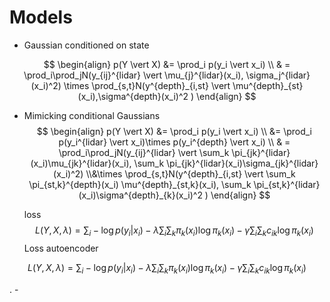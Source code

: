 # Models

- Gaussian conditioned on state

$$
\begin{align}
p(Y \vert X) &= \prod_i p(y_i \vert x_i)
\\
& = \prod_i\prod_jN(y_{ij}^{lidar} \vert \mu_{j}^{lidar}(x_i), \sigma_j^{lidar}(x_i)^2) \times \prod_{s,t}N(y^{depth}_{i,st} \vert \mu^{depth}_{st}(x_i),\sigma^{depth}(x_i)^2 )
\end{align}
$$

- Mimicking conditional Gaussians
  $$
  \begin{align}
  p(Y \vert X) &= \prod_i p(y_i \vert x_i)
  \\
  &= \prod_i p(y_i^{lidar} \vert x_i)\times p(y_i^{depth} \vert x_i)
  \\ 
  & = \prod_i\prod_jN(y_{ij}^{lidar} \vert \sum_k \pi_{jk}^{lidar}(x_i)\mu_{jk}^{lidar}(x_i), \sum_k \pi_{jk}^{lidar}(x_i)\sigma_{jk}^{lidar}(x_i)^2) 
  \\&\times \prod_{s,t}N(y^{depth}_{i,st} \vert \sum_k \pi_{st,k}^{depth}(x_i) \mu^{depth}_{st,k}(x_i), \sum_k \pi_{st,k}^{lidar}(x_i)\sigma^{depth}_{k}(x_i)^2 )
  \end{align}
  $$



  loss
$$
L(Y, X, \lambda)= \sum_i -\log p(y_i \vert x_i) - \lambda \sum_i\sum_k\pi_k(x_i) \log \pi_k(x_i) -\gamma \sum_i\sum_k c_{ik} \log \pi_k(x_i)
$$
  Loss autoencoder


$$
L(Y, X, \lambda)= \sum_i -\log p(y_i \vert x_i) - \lambda \sum_i\sum_k\pi_k(x_i) \log \pi_k(x_i) -\gamma \sum_i\sum_k c_{ik} \log \pi_k(x_i)
$$

.                                                                                                                        -